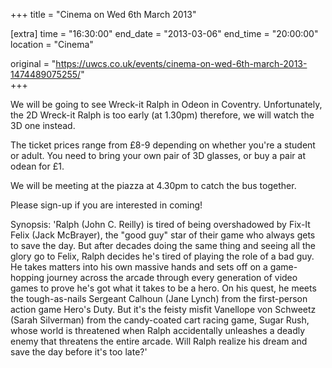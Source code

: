 +++
title = "Cinema on Wed 6th March 2013"

[extra]
time = "16:30:00"
end_date = "2013-03-06"
end_time = "20:00:00"
location = "Cinema"

original = "https://uwcs.co.uk/events/cinema-on-wed-6th-march-2013-1474489075255/"    
+++

We will be going to see Wreck-it Ralph in Odeon in Coventry. Unfortunately, the 2D Wreck-it Ralph is too early (at 1.30pm) therefore, we will watch the 3D one instead.

The ticket prices range from £8-9 depending on whether you're a student or adult. You need to bring your own pair of 3D glasses, or buy a pair at odean for £1.

We will be meeting at the piazza at 4.30pm to catch the bus together.

Please sign-up if you are interested in coming\!

Synopsis: 'Ralph (John C. Reilly) is tired of being overshadowed by Fix-It Felix (Jack McBrayer), the "good guy" star of their game who always gets to save the day. But after decades doing the same thing and seeing all the glory go to Felix, Ralph decides he's tired of playing the role of a bad guy. He takes matters into his own massive hands and sets off on a game-hopping journey across the arcade through every generation of video games to prove he's got what it takes to be a hero. On his quest, he meets the tough-as-nails Sergeant Calhoun (Jane Lynch) from the first-person action game Hero's Duty. But it's the feisty misfit Vanellope von Schweetz (Sarah Silverman) from the candy-coated cart racing game, Sugar Rush, whose world is threatened when Ralph accidentally unleashes a deadly enemy that threatens the entire arcade. Will Ralph realize his dream and save the day before it's too late?'

